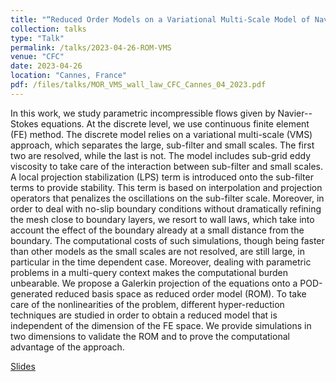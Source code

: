 ```yaml
---
title: "“Reduced Order Models on a Variational Multi-Scale Model of Navier--Stokes"
collection: talks
type: "Talk"
permalink: /talks/2023-04-26-ROM-VMS
venue: "CFC"
date: 2023-04-26
location: "Cannes, France"
pdf: /files/talks/MOR_VMS_wall_law_CFC_Cannes_04_2023.pdf
---
```


In this work, we study parametric incompressible flows given by Navier--Stokes equations. At the discrete level, we use continuous finite element (FE) method. The discrete model relies on a variational multi-scale (VMS) approach, which separates the large, sub-filter and small scales. The first two are resolved, while the last is not. The model includes sub-grid eddy viscosity to take care of the interaction between sub-filter and small scales. A local projection stabilization (LPS) term is introduced onto the sub-filter terms to provide stability. This term is based on interpolation and projection operators that penalizes the oscillations on the sub-filter scale. Moreover, in order to deal with no-slip boundary conditions without dramatically refining the mesh close to boundary layers, we resort to wall laws, which take into account the effect of the boundary already at a small distance from the boundary. The computational costs of such simulations, though being faster than other models as the small scales are not resolved, are still large, in particular in the time dependent case. Moreover, dealing with parametric problems in a multi-query context makes the computational burden unbearable. We propose a Galerkin projection of the equations onto a POD-generated reduced basis space as reduced order model (ROM). To take care of the nonlinearities of the problem, different hyper-reduction techniques are studied in order to obtain a reduced model that is independent of the dimension of the FE space. We provide simulations in two dimensions to validate the ROM and to prove the computational advantage of the approach.


[Slides](/files/talks/MOR_VMS_wall_law_CFC_Cannes_04_2023.pdf)



